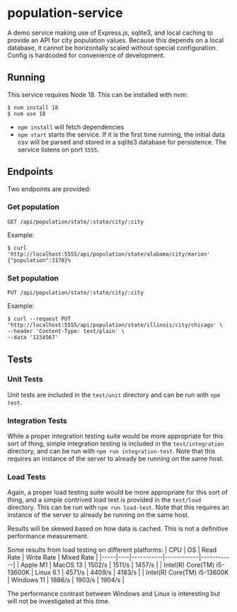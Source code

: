 # population-service

A demo service making use of Express.js, sqlite3, and local caching to provide an API for city population values. Because this depends on a local database, it cannot be horizontally scaled without special configuration. Config is hardcoded for convenience of development.

## Running
This service requires Node 18. This can be installed with nvm:
```
$ nvm install 18
$ nvm use 18
```

* `npm install` will fetch dependencies
* `npm start` starts the service. If it is the first time running, the initial data csv will be parsed and stored in a sqlite3 database for persistence. The service listens on port `5555`.

## Endpoints
Two endpoints are provided:
### Get population
`GET /api/population/state/:state/city/:city`

Example:
```
$ curl 'http://localhost:5555/api/population/state/alabama/city/marion'
{"population":3178}%
```

### Set population
`PUT /api/population/state/:state/city/:city`

Example:
```
$ curl --request PUT 'http://localhost:5555/api/population/state/illinois/city/chicago' \
--header 'Content-Type: text/plain' \
--data '1234567'
```

  
## Tests
### Unit Tests
Unit tests are included in the `test/unit` directory and can be run with `npm test`.

### Integration Tests
While a proper integration testing suite would be more appropriate for this sort of thing, simple integration testing is included in the `test/integration` directory, and can be run with `npm run integration-test`. Note that this requires an instance of the server to already be running on the same host.

### Load Tests
Again, a proper load testing suite would be more appropriate for this sort of thing, and a simple contrived load test is provided in the `test/load` directory. This can be run with `npm run load-test`. Note that this requires an instance of the server to already be running on the same host.

Results will be skewed based on how data is cached. This is not a definitive performance measurement.

Some results from load testing on different platforms:
| CPU | OS | Read Rate | Write Rate | Mixed Rate |
|-----|----|-----------|------------|------------|
| Apple M1 | MacOS 13 | 1502/s | 1511/s | 1457/s |
| Intel(R) Core(TM) i5-13600K | Linux 6.1 | 4571/s | 4409/s | 4183/s |
| Intel(R) Core(TM) i5-13600K | Windows 11 | 1886/s | 1903/s | 1904/s |

The performance contrast between Windows and Linux is interesting but will not be investigated at this time.

